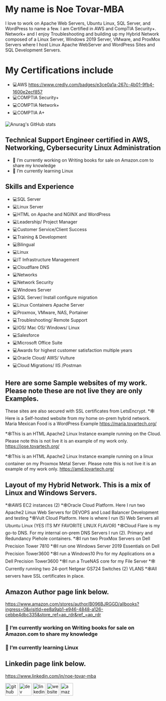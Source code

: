 # My name is Noe Tovar-MBA
I love to work on Apache Web Servers, Ubuntu Linux, SQL Server, and WordPress to name a few. I am Certified in AWS and CompTIA Security+. Network+ and I enjoy Troubleshooting and 
building up my Hybrid Network composed of a Linux Server, Windows 2019 Server, VMware, and ProxMox Servers where I host Linux Apache WebServer and WordPress Sites and SQL Development Servers.
# My Certifications include
* 💻AWS https://www.credly.com/badges/e3ce0a1a-267c-4b01-9fb4-1600e2ecf857
* 💻COMPTIA Security+
* 💻COMPTIA Network+
* 💻COMPTIA A+

![Anurag's GitHub stats](https://github-readme-stats.vercel.app/api?username=noetovar5&theme=dark&show_icons=true)
## Technical Support Engineer certified in AWS, Networking, Cybersecurity Linux Administration
- 🔭 I’m currently working on Writing books for sale on Amazon.com to share my knowledge 
- 🌱 I’m currently learning Linux
  
## Skills and Experience
* 💻SQL Server
* 💻Linux Server
* 💻HTML on Apache and NGINX and WordPress
* 💻Leadership/ Project Manager
* 💻Customer Service/Client Success
* 💻Training & Development
* 💻Bilingual
* 💻Linux
* 💻IT Infrastructure Management
* 💻Cloudflare DNS
* 💻Networks
* 💻Network Security
* 💻Windows Server
* 💻SQL Server/ Install configure migration
* 💻Linux Containers Apache Server
* 💻Proxmox, VMware, NAS, Portainer
* 💻Troubleshooting/ Remote Support
* 💻IOS/ Mac OS/ Windows/ Linux
* 💻Salesforce
* 💻Microsoft Office Suite
* 💻Awards for highest customer satisfaction multiple years
* 💻Oracle Cloud/ AWS/ Vulture
* 💻Cloud Migrations/ IIS /Postman 
## Here are some Sample websites of my work. Please note these are not live they are only Examples.
These sites are also secured with SSL certificates from LetsEncrypt.
*🕸️Here is a Self-hosted website from my home on-prem hybrid network. Maria Mexican Food is a WordPress Example 
https://maria.tovartech.org/

*🕸️This is an HTML Apache2 Linux Instance example running on the Cloud. Please note this is not live it is an example of my work only.               
https://jose.tovartech.org/

*🕸️This is an HTML Apache2 Linux Instance example running on a linux container on my Proxmox Metal Server. Please note this is not live it is an example of my work only.
https://amd.tovartech.org/

## Layout of my Hybrid Network. This is a mix of Linux and Windows Servers.
*🕸️AWS EC2 instances (2)
*🕸️Oracle Cloud Platform. Here I run two Apache2 Linux Web Servers for DEVOPS and Load Balancer Development and testing
*🕸️Vult Cloud Platform. Here is where I run (5) Web Servers all Ubuntu Linux (YES ITS MY FAVORITE LINUX FLAVOR)
*🕸️Cloud Flare is my go-to DNS. For my internal on-prem DNS Servers I run (2). Primary and Redundancy Piehole containers.
*🕸️I run two ProxMox Servers on Dell Precision Tower 7810
*🕸️I run one Windows Server 2019 Essentials on Dell Precision Tower3600
*🕸️I run a Windows10 Pro for my Applications on a Dell Precision Tower3600
*🕸️I run a TrueNAS core for my File Server
*🕸️Currently running two 24-port Netgear GS724 Switches (2) VLANS
*🕸️All servers have SSL certificates in place.

## Amazon Author page link below.
https://www.amazon.com/stores/author/B096BJRGGD/allbooks?ingress=0&visitId=ee8a9ab1-e946-4848-a126-cebbe4dbc335&store_ref=ap_rdr&ref_=ap_rdr

### 🔭 I’m currently working on Writing books for sale on Amazon.com to share my knowledge 
### 🌱 I’m currently learning Linux 

## Linkedin page link below.
https://www.linkedin.com/in/noe-tovar-mba

[<img src='https://cdn.jsdelivr.net/npm/simple-icons@3.0.1/icons/github.svg' alt='github' height='40'>](https://github.com/noetovar5)  [<img src='https://cdn.jsdelivr.net/npm/simple-icons@3.0.1/icons/dev-dot-to.svg' alt='dev' height='40'>](https://dev.to/noetovar5)  [<img src='https://cdn.jsdelivr.net/npm/simple-icons@3.0.1/icons/linkedin.svg' alt='linkedin' height='40'>](https://www.linkedin.com/in/https://www.linkedin.com/in/noe-tovar-mba/)  [<img src='https://cdn.jsdelivr.net/npm/simple-icons@3.0.1/icons/icloud.svg' alt='website' height='40'>](https://www.amazon.com/stores/author/B096BJRGGD/allbooks?ingress=0&visitId=24eb9a09-f3f6-4cc0-87cb-ad5015aa92e9&store_ref=ap_rdr&ref_=ap_rdr)  [<img src='https://cdn.jsdelivr.net/npm/simple-icons@3.0.1/icons/amazon.svg' alt='amazon' height='40'>](https://www.amazon.com/stores/author/B096BJRGGD/allbooks?ingress=0&visitId=24eb9a09-f3f6-4cc0-87cb-ad5015aa92e9&store_ref=ap_rdr&ref_=ap_rdr)  
